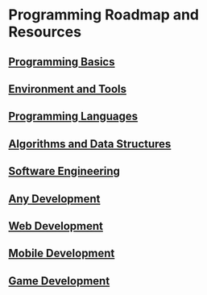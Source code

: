 # Programming Roadmap and Resources

## [**Programming Basics**](01_prog_basics.md)

## [**Environment and Tools**](02_prog_tools.md)

## [**Programming Languages**](03_prog_langs.md)

## [**Algorithms and Data Structures**](04_prog_algos.md)

## [**Software Engineering**](05_soft_engineering.md)

## [**Any Development**](06_dev_any.md)

## [**Web Development**](07_dev_web.md)

## [**Mobile Development**](08_dev_mob.md)

## [**Game Development**](09_dev_game.md)
